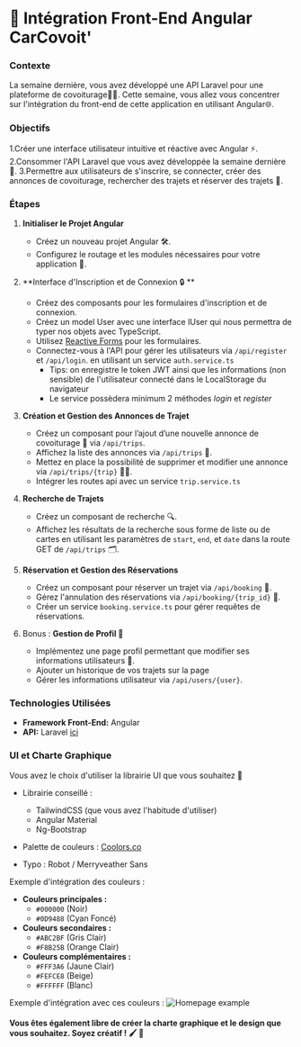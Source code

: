# 🌟 Intégration Front-End Angular CarCovoit' 

### Contexte
La semaine dernière, vous avez développé une API Laravel pour une plateforme de covoiturage🚗💨. Cette semaine, vous allez vous concentrer sur l'intégration du front-end de cette application en utilisant Angular🌐.

### Objectifs
1.Créer une interface utilisateur intuitive et réactive avec Angular ⚡.
2.Consommer l'API Laravel que vous avez développée la semaine dernière 🔄.
3.Permettre aux utilisateurs de s'inscrire, se connecter, créer des annonces de covoiturage, rechercher des trajets et réserver des trajets 📅.


### Étapes

1. **Initialiser le Projet Angular**
   - Créez un nouveau projet Angular 🛠️.
   - Configurez le routage et les modules nécessaires pour votre application 🔧.

2. **Interface d'Inscription et de Connexion :lock: ** 
   - Créez des composants pour les formulaires d'inscription et de connexion.
   - Créez un model User avec une interface IUser qui nous permettra de typer nos objets avec TypeScript.
   - Utilisez [Reactive Forms](https://angular.dev/guide/forms/reactive-forms) pour les formulaires.
   - Connectez-vous à l'API pour gérer les utilisateurs via `/api/register` et `/api/login`. en utilisant un service `auth.service.ts`
      - Tips: on enregistre le token JWT ainsi que les informations (non sensible) de l'utilisateur connecté dans le LocalStorage du navigateur
      - Le service possèdera minimum 2 méthodes *login* et *register*

3. **Création et Gestion des Annonces de Trajet**
   - Créez un composant pour l’ajout d’une nouvelle annonce de covoiturage 🚀 via `/api/trips`.
   - Affichez la liste des annonces via `/api/trips` 📃.
   - Mettez en place la possibilité de supprimer et modifier une annonce via `/api/trips/{trip}` 📝❌.
   - Intégrer les routes api avec un service `trip.service.ts`

4. **Recherche de Trajets**
   - Créez un composant de recherche 🔍.
   - Affichez les résultats de la recherche sous forme de liste ou de cartes en utilisant les paramètres de `start`, `end`, et `date` dans la route GET de `/api/trips` 🗂️.

5. **Réservation et Gestion des Réservations**
   - Créez un composant pour réserver un trajet via `/api/booking` 🎫.
   - Gérez l'annulation des réservations via `/api/booking/{trip_id}` 🚫.
   - Créer un service `booking.service.ts` pour gérer requêtes de réservations. 

6. Bonus : **Gestion de Profil 👤** 
   - Implémentez une page profil permettant que modifier ses informations utilisateurs 🔐.
   - Ajouter un historique de vos trajets sur la page
   - Gérer les informations utilisateur via `/api/users/{user}`.

### Technologies Utilisées
- **Framework Front-End:** Angular
- **API:** Laravel [ici](https://github.com/G404-DWWM/correction-car-covoit-api)


### UI et Charte Graphique

Vous avez le choix d'utiliser la librairie UI que vous souhaitez 🎨
- Librairie conseillé : 
   - TailwindCSS (que vous avez l'habitude d'utiliser)
   - Angular Material
   - Ng-Bootstrap

- Palette de couleurs : [Coolors.co](https://coolors.co/000000-0d9488-abc2bf-f8b25b-fff3a6-fefce8-ffffff)
- Typo : Robot / Merryveather Sans

Exemple d'intégration des couleurs :
- **Couleurs principales :** 
  - `#000000` (Noir)
  - `#0D9488` (Cyan Foncé)
- **Couleurs secondaires :**
  - `#ABC2BF` (Gris Clair)
  - `#F8B25B` (Orange Clair)
- **Couleurs complémentaires :** 
  - `#FFF3A6` (Jaune Clair)
  - `#FEFCE8` (Beige)
  - `#FFFFFF` (Blanc)

Exemple d'intégration avec ces couleurs :
![Homepage example](https://github.com/user-attachments/assets/a48e10b3-ccfc-4c93-96de-1cc033f16795)

#### Vous êtes également libre de créer la charte graphique et le design que vous souhaitez. Soyez créatif ! :paintbrush: :star2:
